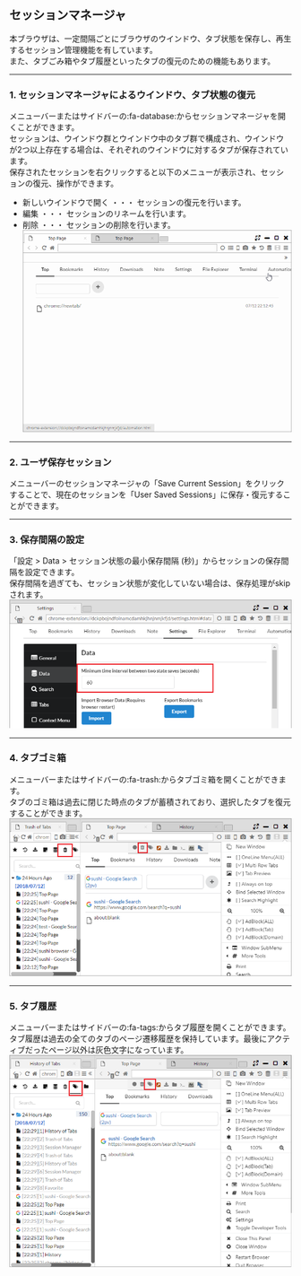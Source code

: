 ## セッションマネージャ

本ブラウザは、一定間隔ごとにブラウザのウインドウ、タブ状態を保存し、再生するセッション管理機能を有しています。  
また、タブごみ箱やタブ履歴といったタブの復元のための機能もあります。

*********

### 1. セッションマネージャによるウインドウ、タブ状態の復元

メニューバーまたはサイドバーの:fa-database:からセッションマネージャを開くことができます。  
セッションは、ウインドウ群とウインドウ中のタブ群で構成され、ウインドウが2つ以上存在する場合は、それぞれのウインドウに対するタブが保存されています。   
保存されたセッションを右クリックすると以下のメニューが表示され、セッションの復元、操作ができます。

- 新しいウインドウで開く ・・・ セッションの復元を行います。
- 編集 ・・・ セッションのリネームを行います。
- 削除 ・・・ セッションの削除を行います。
![session-manager](img/session-manager.gif)

*********


### 2. ユーザ保存セッション

メニューバーのセッションマネージャの「Save Current Session」をクリックすることで、現在のセッションを「User Saved Sessions」に保存・復元することができます。

*********

### 3. 保存間隔の設定

「設定 > Data > セッション状態の最小保存間隔 (秒)」からセッションの保存間隔を設定できます。  
保存間隔を過ぎても、セッション状態が変化していない場合は、保存処理がskipされます。
![session-manager](img/session-setting.png)

********
	
### 4. タブゴミ箱	

メニューバーまたはサイドバーの:fa-trash:からタブゴミ箱を開くことができます。  
タブのゴミ箱は過去に閉じた時点のタブが蓄積されており、選択したタブを復元することができます。
![tab-trash](img/session-tab-trash.png)

********

### 5. タブ履歴

メニューバーまたはサイドバーの:fa-tags:からタブ履歴を開くことができます。  
タブ履歴は過去の全てのタブのページ遷移履歴を保持しています。最後にアクティブだったページ以外は灰色文字になっています。
![tab-trash](img/session-tab-history.png)


